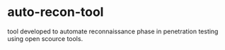 # auto-recon-tool
tool developed to automate reconnaissance phase in penetration testing using open scource tools. 
